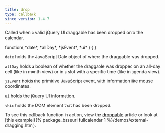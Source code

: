 ```yaml
---
title: drop
type: callback
since_version: 1.4.7
---
```


Called when a valid jQuery UI draggable has been dropped onto the calendar.

<div class='spec' markdown='1'>
function( *date*, *allDay*, *jsEvent*, *ui* ) { }
</div>

`date` holds the JavaScript Date object of where the draggable was dropped.

`allDay` holds a boolean of whether the draggable was dropped on an all-day cell (like in month view) or in a slot with a specific time (like in agenda view).

`jsEvent` holds the primitive JavaScript event, with information like mouse coordinates.

`ui` holds the jQuery UI information.

`this` holds the DOM element that has been dropped.

To see this callback function in action, view the [droppable](droppable) article or look at [this example]({% package_baseurl fullcalendar 1 %}/demos/external-dragging.html).
